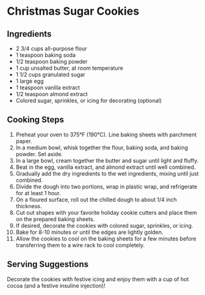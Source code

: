 # Christmas Sugar Cookies

## Ingredients
- 2 3/4 cups all-purpose flour
- 1 teaspoon baking soda
- 1/2 teaspoon baking powder
- 1 cup unsalted butter, at room temperature
- 1 1/2 cups granulated sugar
- 1 large egg
- 1 teaspoon vanilla extract
- 1/2 teaspoon almond extract
- Colored sugar, sprinkles, or icing for decorating (optional)

## Cooking Steps
1. Preheat your oven to 375°F (190°C). Line baking sheets with parchment paper.
2. In a medium bowl, whisk together the flour, baking soda, and baking powder. Set aside.
3. In a large bowl, cream together the butter and sugar until light and fluffy.
4. Beat in the egg, vanilla extract, and almond extract until well combined.
5. Gradually add the dry ingredients to the wet ingredients, mixing until just combined.
6. Divide the dough into two portions, wrap in plastic wrap, and refrigerate for at least 1 hour.
7. On a floured surface, roll out the chilled dough to about 1/4 inch thickness.
8. Cut out shapes with your favorite holiday cookie cutters and place them on the prepared baking sheets.
9. If desired, decorate the cookies with colored sugar, sprinkles, or icing.
10. Bake for 8-10 minutes or until the edges are lightly golden.
11. Allow the cookies to cool on the baking sheets for a few minutes before transferring them to a wire rack to cool completely.

## Serving Suggestions
Decorate the cookies with festive icing and enjoy them with a cup of hot cocoa (and a festive insuline injection)!
